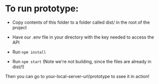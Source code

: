 # To run prototype:

* Copy contents of this folder to a folder called dist/ in the root of the project

* Have our .env file in your directory with the key needed to access the API

* Run `npm install`

* Run `npm start` (Note we're not building, since the files are already in dist/!)

Then you can go to your-local-server-url/prototype to ssee it in action!